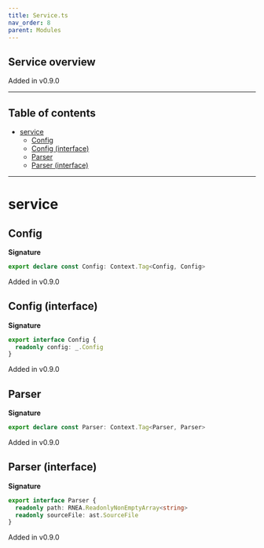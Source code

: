 ```yaml
---
title: Service.ts
nav_order: 8
parent: Modules
---
```


## Service overview

Added in v0.9.0

---

<h2 class="text-delta">Table of contents</h2>

- [service](#service)
  - [Config](#config)
  - [Config (interface)](#config-interface)
  - [Parser](#parser)
  - [Parser (interface)](#parser-interface)

---

# service

## Config

**Signature**

```ts
export declare const Config: Context.Tag<Config, Config>
```

Added in v0.9.0

## Config (interface)

**Signature**

```ts
export interface Config {
  readonly config: _.Config
}
```

Added in v0.9.0

## Parser

**Signature**

```ts
export declare const Parser: Context.Tag<Parser, Parser>
```

Added in v0.9.0

## Parser (interface)

**Signature**

```ts
export interface Parser {
  readonly path: RNEA.ReadonlyNonEmptyArray<string>
  readonly sourceFile: ast.SourceFile
}
```

Added in v0.9.0
